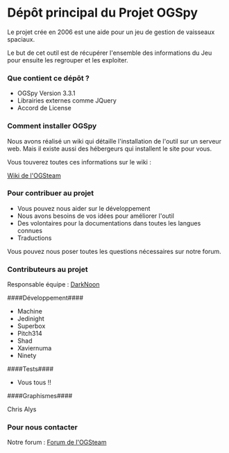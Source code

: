 # Dépôt principal du Projet OGSpy #

Le projet crée en 2006 est une aide pour un jeu de gestion de vaisseaux spaciaux.

Le but de cet outil est de récupérer l'ensemble des informations du Jeu pour ensuite les regrouper et les exploiter.

### Que contient ce dépôt ? ###

* OGSpy Version 3.3.1
* Librairies externes comme JQuery
* Accord de License

### Comment installer OGSpy ###

Nous avons réalisé un wiki qui détaille l'installation de l'outil sur un serveur web. Mais il existe aussi des hébergeurs qui installent le site pour vous.

Vous touverez toutes ces informations sur le wiki : 

[Wiki de l'OGSteam](http://wiki.ogsteam.fr/doku.php)

### Pour contribuer au projet ###

* Vous pouvez nous aider sur le développement
* Nous avons besoins de vos idées pour améliorer l'outil
* Des volontaires pour la documentations dans toutes les langues connues
* Traductions

Vous pouvez nous poser toutes les questions nécessaires sur notre forum.

### Contributeurs au projet ###

Responsable équipe : [DarkNoon](https://bitbucket.org/darknoon29)

####Développement####

* Machine
* Jedinight
* Superbox 
* Pitch314
* Shad
* Xaviernuma
* Ninety

####Tests####

* Vous tous !!

####Graphismes####

 Chris Alys 

### Pour nous contacter ###

Notre forum : [Forum de l'OGSteam](http://forum.ogsteam.fr)